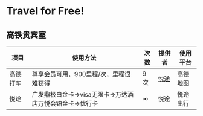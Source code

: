 # Travel for Free!


## 高铁贵宾室

|项目|使用方法|次数|提供者|使用平台|
|----|----|----|----|----|
|高德打车|尊享会员可用，900里程/次，里程很难获得|9次|[悦途](#悦途)|高德地图|
|悦途|广发鼎极白金卡->visa无限卡->万达酒店万悦会铂金卡->优行卡|∞|悦途|悦途出行|
